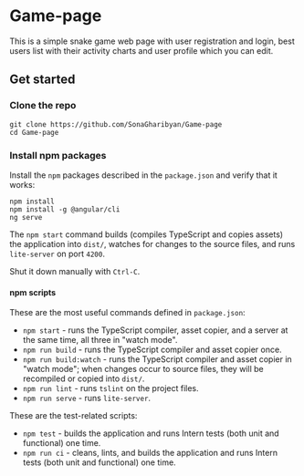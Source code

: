 # Game-page

This is a simple snake game web page with user registration and login, best users list with their activity charts and user profile which you can edit.

## Get started

### Clone the repo

```shell
git clone https://github.com/SonaGharibyan/Game-page
cd Game-page
```

### Install npm packages

Install the `npm` packages described in the `package.json` and verify that it works:

```shell
npm install
npm install -g @angular/cli
ng serve
```

The `npm start` command builds (compiles TypeScript and copies assets) the application into `dist/`, watches for changes to the source files, and runs `lite-server` on port `4200`.

Shut it down manually with `Ctrl-C`.

#### npm scripts

These are the most useful commands defined in `package.json`:

* `npm start` - runs the TypeScript compiler, asset copier, and a server at the same time, all three in "watch mode".
* `npm run build` - runs the TypeScript compiler and asset copier once.
* `npm run build:watch` - runs the TypeScript compiler and asset copier in "watch mode"; when changes occur to source files, they will be recompiled or copied into `dist/`.
* `npm run lint` - runs `tslint` on the project files.
* `npm run serve` - runs `lite-server`.

These are the test-related scripts:

* `npm test` - builds the application and runs Intern tests (both unit and functional) one time.
* `npm run ci` - cleans, lints, and builds the application and runs Intern tests (both unit and functional) one time.
